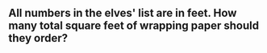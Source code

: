 ## All numbers in the elves' list are in feet. How many total square feet of wrapping paper should they order?
<ANSWER>